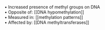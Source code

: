 • Increased presence of methyl groups on DNA  
• Opposite of: [[DNA hypomethylation]]  
• Measured in: [[methylation patterns]]  
• Affected by: [[DNA methyltransferases]]